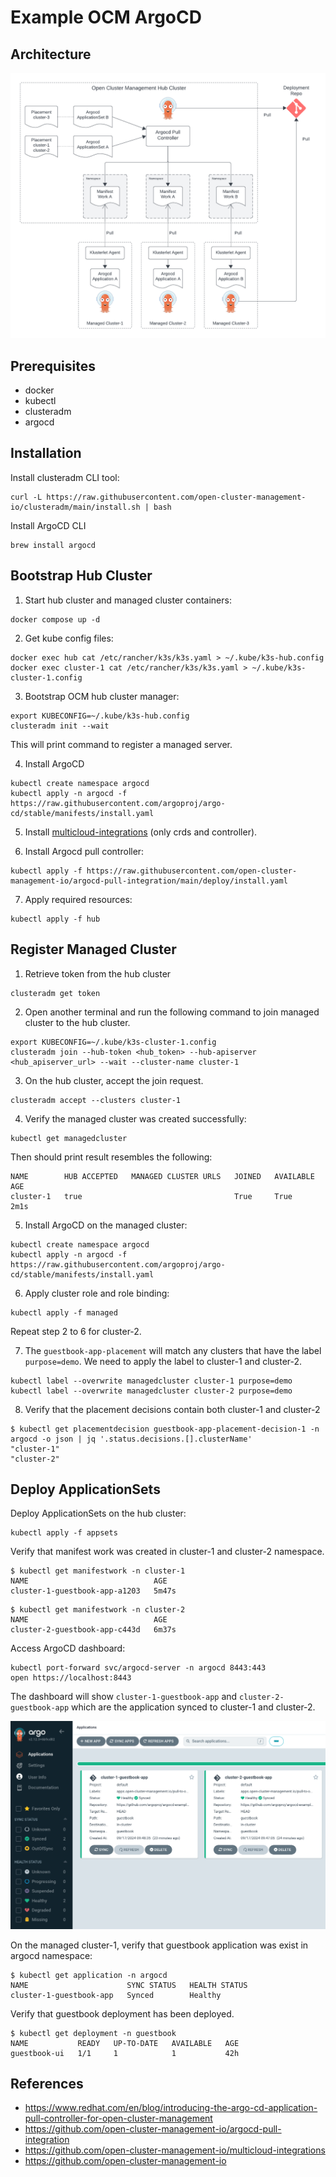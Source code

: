 # Example OCM ArgoCD

## Architecture

![Architecture](./docs/architecture.png "Architecture")

## Prerequisites

- docker
- kubectl
- clusteradm
- argocd

## Installation

Install clusteradm CLI tool:
```
curl -L https://raw.githubusercontent.com/open-cluster-management-io/clusteradm/main/install.sh | bash
```

Install ArgoCD CLI
```
brew install argocd
```

## Bootstrap Hub Cluster

1. Start hub cluster and managed cluster containers:
```
docker compose up -d
```

2. Get kube config files:
```
docker exec hub cat /etc/rancher/k3s/k3s.yaml > ~/.kube/k3s-hub.config
docker exec cluster-1 cat /etc/rancher/k3s/k3s.yaml > ~/.kube/k3s-cluster-1.config
```

3. Bootstrap OCM hub cluster manager:
```
export KUBECONFIG=~/.kube/k3s-hub.config
clusteradm init --wait
```
This will print command to register a managed server.

4. Install ArgoCD

```
kubectl create namespace argocd
kubectl apply -n argocd -f https://raw.githubusercontent.com/argoproj/argo-cd/stable/manifests/install.yaml
```

5. Install [multicloud-integrations](https://github.com/open-cluster-management-io/multicloud-integrations?tab=readme-ov-file#quick-start) (only crds and controller).


6. Install Argocd pull controller:
```
kubectl apply -f https://raw.githubusercontent.com/open-cluster-management-io/argocd-pull-integration/main/deploy/install.yaml
```

7. Apply required resources:
```
kubectl apply -f hub
```

## Register Managed Cluster

1. Retrieve token from the hub cluster
```
clusteradm get token
```

2. Open another terminal and run the following command to join managed cluster to the hub cluster.
```
export KUBECONFIG=~/.kube/k3s-cluster-1.config
clusteradm join --hub-token <hub_token> --hub-apiserver <hub_apiserver_url> --wait --cluster-name cluster-1
```

3. On the hub cluster, accept the join request.
```
clusteradm accept --clusters cluster-1
```

4. Verify the managed cluster was created successfully:
```
kubectl get managedcluster
```
Then should print result resembles the following:
```
NAME        HUB ACCEPTED   MANAGED CLUSTER URLS   JOINED   AVAILABLE   AGE
cluster-1   true                                  True     True        2m1s
```

5. Install ArgoCD on the managed cluster:

```
kubectl create namespace argocd
kubectl apply -n argocd -f https://raw.githubusercontent.com/argoproj/argo-cd/stable/manifests/install.yaml
```

6. Apply cluster role and role binding:
```
kubectl apply -f managed
```

Repeat step 2 to 6 for cluster-2.

7. The `guestbook-app-placement` will match any clusters that have the label `purpose=demo`. We need to apply the label to cluster-1 and cluster-2.

```
kubectl label --overwrite managedcluster cluster-1 purpose=demo
kubectl label --overwrite managedcluster cluster-2 purpose=demo
```

8. Verify that the placement decisions contain both cluster-1 and cluster-2

```
$ kubectl get placementdecision guestbook-app-placement-decision-1 -n argocd -o json | jq '.status.decisions.[].clusterName'
"cluster-1"
"cluster-2"
```

## Deploy ApplicationSets

Deploy ApplicationSets on the hub cluster:

```
kubectl apply -f appsets
```

Verify that manifest work was created in cluster-1 and cluster-2 namespace.
```
$ kubectl get manifestwork -n cluster-1
NAME                            AGE
cluster-1-guestbook-app-a1203   5m47s
```

```
$ kubectl get manifestwork -n cluster-2
NAME                            AGE
cluster-2-guestbook-app-c443d   6m37s
```

Access ArgoCD dashboard:

```
kubectl port-forward svc/argocd-server -n argocd 8443:443
open https://localhost:8443
```

The dashboard will show `cluster-1-guestbook-app` and `cluster-2-guestbook-app` which are the application synced to cluster-1 and cluster-2.

![Argo Applications](./docs/argo_apps.png "Argo Applications")

On the managed cluster-1, verify that guestbook application was exist in argocd namespace:

```
$ kubectl get application -n argocd
NAME                      SYNC STATUS   HEALTH STATUS
cluster-1-guestbook-app   Synced        Healthy
```

Verify that guestbook deployment has been deployed.

```
$ kubectl get deployment -n guestbook
NAME           READY   UP-TO-DATE   AVAILABLE   AGE
guestbook-ui   1/1     1            1           42h
```

## References

- https://www.redhat.com/en/blog/introducing-the-argo-cd-application-pull-controller-for-open-cluster-management
- https://github.com/open-cluster-management-io/argocd-pull-integration
- https://github.com/open-cluster-management-io/multicloud-integrations
- https://github.com/open-cluster-management-io
